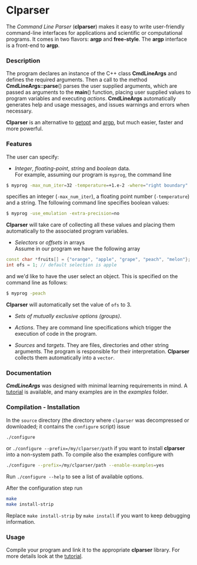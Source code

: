 # Clparser #

The _Command Line Parser_ (**clparser**) makes it easy to write user-friendly command-line interfaces for applications and scientific or computational programs. It comes in two flavors: **argp** and **free-style**. The **argp** interface is a front-end to **argp**.

### Description ###
The program declares an instance of the C++ class **CmdLineArgs** and defines the required arguments. Then a call to the method **CmdLineArgs::parse**() parses the user supplied arguments, which are passed as arguments to the **main**() function, placing user supplied values to program variables and executing _actions_. **CmdLineArgs** automatically generates help and usage messages, and issues warnings and errors when necessary.

**Clparser** is an alternative to [getopt](https://www.gnu.org/software/libc/manual/html_node/Getopt.html) and [argp](https://www.gnu.org/software/libc/manual/html_node/Argp.html), but much easier, faster and more powerful.

### Features ###
The user can specify:

* _Integer_, _floating-point_, _string_ and _boolean_ data.   
For example, assuming our program is `myprog`, the command line
```bash
$ myprog -max_num_iter=32 -temperature=+1.e-2 -where="right boundary"
```
specifies an integer (`-max_num_iter`), a floating point number (`-temperature`) and a string. The following command line specifies boolean values:
```bash
$ myprog -use_emulation -extra-precision=no
```
**Clparser** will take care of collecting all these values and placing them automatically to the associated program variables.
* _Selectors_ or _offsets_ in arrays  
Assume in our program we have the following array  
```c++
const char *fruits[] = {"orange", "apple", "grape", "peach", "melon"};  
int ofs = 1; // default selection is apple
```
and we'd like to have the user select an object. This is specified on the command line as follows:
```bash
$ myprog -peach
```
**Clparser** will automatically set the value of `ofs` to 3.

* _Sets of mutually exclusive options (groups)_.

* _Actions_. They are command line specifications which trigger the execution of code in the program.

* _Sources_ and _targets_. They are files, directories and other string arguments. The program is responsible for their interpretation. **Clparser** collects them automatically into a `vector`.

### Documentation ###
**_CmdLineArgs_** was designed with minimal learning requirements in mind. A [tutorial](https://github.com/faliagas/clparser/wiki "clparser tutorial") is available, and many examples are in the _examples_ folder.

### Compilation - Installation ###
In the `source` directory (the directory where `clparser` was decompressed or downloaded; it contains the `configure` script) issue
```bash
./configure
```
or `./configure --prefix=/my/clparser/path` if you want to install **clparser** into a non-system path. To compile also the examples configure with
```bash
./configure --prefix=/my/clparser/path --enable-examples=yes
```
Run `./configure --help` to see a list of available options.

After the configuration step run
```bash
make
make install-strip
```
Replace `make install-strip` by `make install` if you want to keep debugging information.

### Usage ###
Compile your program and link it to the appropriate **clparser** library. For more details look at the [tutorial](https://github.com/faliagas/clparser/wiki "clparser tutorial").
